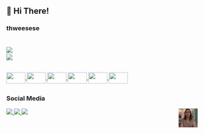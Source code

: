 ## :wave: Hi There!
<h3>thweesese</h3>

#

<a href="https://github.com/kylthyq">
<img height="180em" src="https://github-readme-stats.vercel.app/api?username=kylthyq&show_icons=true&theme=gruvbox">
</a>
<br>
<a href="https://github.com/kylthyq">
<img height="180em" src="https://github-readme-stats.vercel.app/api/top-langs/?username=kylthyq&layout=compact">
</a>


##

<div style="display: inline_block">
<a href="https://github.com/kylthyq">
    <img height="30px" width="50px" align="center" src="https://cdn.jsdelivr.net/gh/devicons/devicon/icons/css3/css3-original.svg" />
    <img height="30px" width="50px" align="center" src="https://cdn.jsdelivr.net/gh/devicons/devicon/icons/html5/html5-original.svg" />
    <img height="30px" width="50px" align="center" src="https://cdn.jsdelivr.net/gh/devicons/devicon/icons/javascript/javascript-original.svg" />
    <img height="30px" width="50px" align="center" src="https://cdn.jsdelivr.net/gh/devicons/devicon/icons/python/python-original.svg" />
    <img height="30px" width="50px" align="center" src="https://cdn.jsdelivr.net/gh/devicons/devicon/icons/canva/canva-original.svg" />
    <img height="30px" width="50px" align="center" src="https://cdn.jsdelivr.net/gh/devicons/devicon/icons/photoshop/photoshop-plain.svg" />
   </a>
</div>

##
### Social Media
<div>
<a href="https://wa.me/5521978995824"> <img src="https://img.shields.io/badge/WhatsApp-25D366?style=for-the-badge&logo=whatsapp&logoColor=white">
</a>
<a href="https://discord.com/users/477262913984528385"> <img src="https://img.shields.io/badge/Discord-7289DA?style=for-the-badge&logo=discord&logoColor=white">
<a href="https://www.linkedin.com/in/jo%C3%A3o-cortat-21b665231/"> <img src="https://img.shields.io/badge/LinkedIn-0077B5?style=for-the-badge&logo=linkedin&logoColor=white">
</a>
<img align="right" height="50px" width="50px" src="3eCu.gif">
</div>
